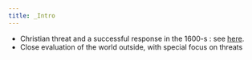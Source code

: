 ```yaml
---
title: _Intro
---
```

- Christian threat and a successful response in the 1600-s : see [here](../../kokutai/reject-christ/).
- Close evaluation of the world outside, with special focus on threats